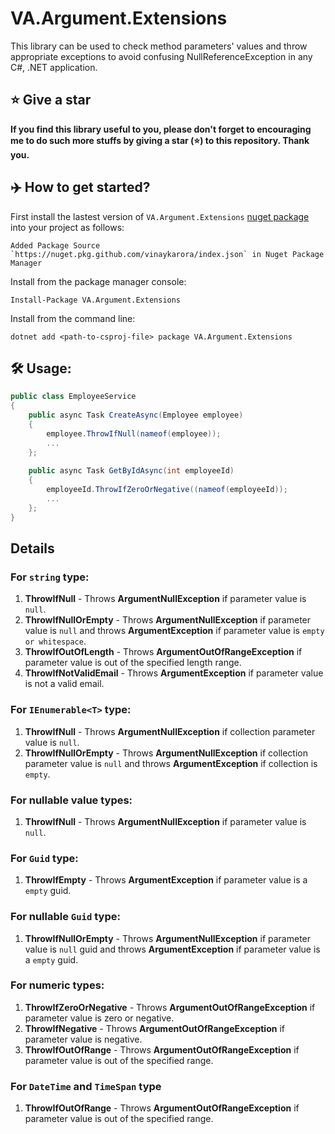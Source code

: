 # VA.Argument.Extensions
This library can be used to check method parameters' values and throw appropriate exceptions to avoid confusing NullReferenceException in any C#, .NET application.

 ## ⭐ Give a star
   
   **If you find this library useful to you, please don't forget to encouraging me to do such more stuffs by giving a star (⭐) to this repository. Thank you.**
   
   ## ✈️ How to get started?

First install the lastest version of `VA.Argument.Extensions` [nuget package](https://github.com/vinaykarora/VA.Argument.Extensions/packages/1039211) into your project as follows:
    
    Added Package Source `https://nuget.pkg.github.com/vinaykarora/index.json` in Nuget Package Manager

Install from the package manager console:
    
    Install-Package VA.Argument.Extensions
    
Install from the command line:
    
    dotnet add <path-to-csproj-file> package VA.Argument.Extensions
 ## 🛠️ Usage:

```C#
public class EmployeeService
{
    public async Task CreateAsync(Employee employee)
    {
        employee.ThrowIfNull(nameof(employee));
        ...
    };
    
    public async Task GetByIdAsync(int employeeId)
    {
        employeeId.ThrowIfZeroOrNegative((nameof(employeeId));
        ...
    };
}
```

## Details

### For `string` type:

 1. **ThrowIfNull** - Throws **ArgumentNullException** if parameter value is `null`.
 2. **ThrowIfNullOrEmpty** - Throws **ArgumentNullException** if parameter value is `null` and throws **ArgumentException** if parameter value is `empty or whitespace`.
 3. **ThrowIfOutOfLength** - Throws **ArgumentOutOfRangeException** if parameter value is out of the specified length range.
 4. **ThrowIfNotValidEmail** - Throws **ArgumentException** if parameter value is not a valid email.

### For `IEnumerable<T>` type:

 1. **ThrowIfNull** - Throws **ArgumentNullException** if collection parameter value is `null`.
 2. **ThrowIfNullOrEmpty** - Throws **ArgumentNullException** if collection parameter value is `null` and throws **ArgumentException** if collection is `empty`.

### For nullable value types:

  1. **ThrowIfNull** - Throws **ArgumentNullException** if parameter value is `null`.

### For `Guid` type:
  1. **ThrowIfEmpty** - Throws **ArgumentException** if parameter value is a `empty` guid.
  
### For nullable `Guid` type:
  1. **ThrowIfNullOrEmpty** - Throws **ArgumentNullException** if parameter value is `null` guid and throws **ArgumentException** if parameter value is  a `empty` guid.

### For numeric types:

  1. **ThrowIfZeroOrNegative** - Throws **ArgumentOutOfRangeException** if parameter value is zero or negative.
  2. **ThrowIfNegative** - Throws **ArgumentOutOfRangeException** if parameter value is negative.
  3. **ThrowIfOutOfRange** - Throws **ArgumentOutOfRangeException** if parameter value is out of the specified range.

### For `DateTime` and `TimeSpan` type

  1. **ThrowIfOutOfRange** - Throws **ArgumentOutOfRangeException** if parameter value is out of the specified range.
